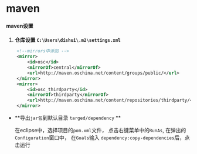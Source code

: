 # maven

#### maven设置
1. **仓库设置 `‪C:\Users\dishui\.m2\settings.xml`**
```xml
    <!--mirrors中添加 -->
	<mirror>
		<id>osc</id>
		<mirrorOf>central</mirrorOf>
		<url>http://maven.oschina.net/content/groups/public/</url>
	</mirror>
	<mirror>
		<id>osc_thirdparty</id>
		<mirrorOf>thirdparty</mirrorOf>
		<url>http://maven.oschina.net/content/repositories/thirdparty/</url>
	</mirror>
```

+ **导出`jar包`到默认目录 `targed/dependency` **

    在eclipse中，选择项目的`pom.xml`文件，
    点击右键菜单中的`RunAs`,
    在弹出的`Configuration`窗口中，
    在`Goals`输入 `dependency:copy-dependencies`后，点击运行
